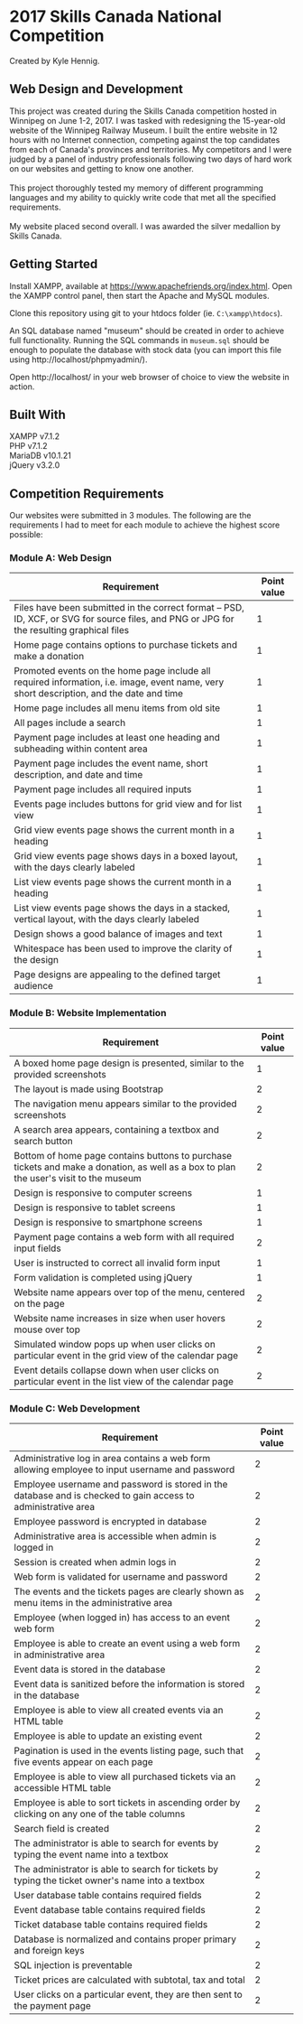 # 2017 Skills Canada National Competition
Created by Kyle Hennig.

## Web Design and Development
This project was created during the Skills Canada competition hosted in Winnipeg on June 1-2, 2017. I was tasked with redesigning the 15-year-old website of the Winnipeg Railway Museum. I built the entire website in 12 hours with no Internet connection, competing against the top candidates from each of Canada's provinces and territories. My competitors and I were judged by a panel of industry professionals following two days of hard work on our websites and getting to know one another.
<br><br>
This project thoroughly tested my memory of different programming languages and my ability to quickly write code that met all the specified requirements.
<br><br>
My website placed second overall. I was awarded the silver medallion by Skills Canada.

## Getting Started
Install XAMPP, available at https://www.apachefriends.org/index.html. Open the XAMPP control panel, then start the Apache and MySQL modules.

Clone this repository using git to your htdocs folder (ie. `C:\xampp\htdocs`).


An SQL database named "museum" should be created in order to achieve full functionality. Running the SQL commands in `museum.sql` should be enough to populate the database with stock data (you can import this file using http://localhost/phpmyadmin/).

Open http://localhost/ in your web browser of choice to view the website in action.

## Built With
XAMPP v7.1.2<br>
PHP v7.1.2<br>
MariaDB v10.1.21<br>
jQuery v3.2.0<br>

## Competition Requirements
Our websites were submitted in 3 modules. The following are the requirements I had to meet for each module to achieve the highest score possible:

### Module A: Web Design
| Requirement | Point value |
| ----------- | ----------- |
| Files have been submitted in the correct format – PSD, ID, XCF, or SVG for source files, and PNG or JPG for the resulting graphical files | 1 |
| Home page contains options to purchase tickets and make a donation | 1 |
| Promoted events on the home page include all required information, i.e. image, event name, very short description, and the date and time | 1 |
| Home page includes all menu items from old site | 1 |
| All pages include a search | 1 |
| Payment page includes at least one heading and subheading within content area | 1 |
| Payment page includes the event name, short description, and date and time | 1 |
| Payment page includes all required inputs | 1 |
| Events page includes buttons for grid view and for list view | 1 |
| Grid view events page shows the current month in a heading | 1 |
| Grid view events page shows days in a boxed layout, with the days clearly labeled | 1 |
| List view events page shows the current month in a heading | 1 |
| List view events page shows the days in a stacked, vertical layout, with the days clearly labeled | 1 |
| Design shows a good balance of images and text | 1 |
| Whitespace has been used to improve the clarity of the design | 1 |
| Page designs are appealing to the defined target audience | 1 |

### Module B: Website Implementation
| Requirement | Point value |
| ----------- | ----------- |
| A boxed home page design is presented, similar to the provided screenshots | 1 |
| The layout is made using Bootstrap | 2 |
| The navigation menu appears similar to the provided screenshots | 2 |
| A search area appears, containing a textbox and search button | 2 |
| Bottom of home page contains buttons to purchase tickets and make a donation, as well as a box to plan the user's visit to the museum | 2 |
| Design is responsive to computer screens | 1 |
| Design is responsive to tablet screens | 1 |
| Design is responsive to smartphone screens | 1 |
| Payment page contains a web form with all required input fields | 2 |
| User is instructed to correct all invalid form input | 1 |
| Form validation is completed using jQuery | 1 |
| Website name appears over top of the menu, centered on the page | 2 |
| Website name increases in size when user hovers mouse over top | 2 |
| Simulated window pops up when user clicks on particular event in the grid view of the calendar page | 2 |
|Event details collapse down when user clicks on particular event in the list view of the calendar page | 2 |

### Module C: Web Development
| Requirement | Point value |
| ----------- | ----------- |
| Administrative log in area contains a web form allowing employee to input username and password | 2 |
| Employee username and password is stored in the database and is checked to gain access to administrative area | 2 |
| Employee password is encrypted in database | 2 |
| Administrative area is accessible when admin is logged in | 2 |
| Session is created when admin logs in | 2 |
| Web form is validated for username and password | 2 |
| The events and the tickets pages are clearly shown as menu items in the administrative area | 2 |
| Employee (when logged in) has access to an event web form | 2 |
| Employee is able to create an event using a web form in administrative area | 2 |
| Event data is stored in the database | 2 |
| Event data is sanitized before the information is stored in the database | 2 |
| Employee is able to view all created events via an HTML table | 2 |
| Employee is able to update an existing event | 2 |
| Pagination is used in the events listing page, such that five events appear on each page | 2 |
| Employee is able to view all purchased tickets via an accessible HTML table | 2 |
| Employee is able to sort tickets in ascending order by clicking on any one of the table columns | 2 |
| Search field is created | 2 |
| The administrator is able to search for events by typing the event name into a textbox | 2 |
| The administrator is able to search for tickets by typing the ticket owner's name into a textbox | 2 |
| User database table contains required fields | 2 |
| Event database table contains required fields | 2 |
| Ticket database table contains required fields | 2 |
| Database is normalized and contains proper primary and foreign keys | 2 |
| SQL injection is preventable | 2 |
| Ticket prices are calculated with subtotal, tax and total | 2 |
| User clicks on a particular event, they are then sent to the payment page | 2 |
